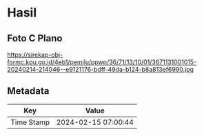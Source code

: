 # Hasil

## Foto C Plano

https://sirekap-obj-formc.kpu.go.id/4eb1/pemilu/ppwp/36/71/13/10/01/3671131001015-20240214-214046--e9121176-bdff-49da-b124-b8a813ef6990.jpg


## Metadata

| Key        | Value               |
| ---------- | ------------------- |
| Time Stamp | 2024-02-15 07:00:44 |




